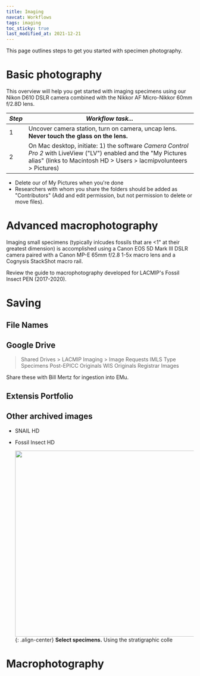 ```yaml
---
title: Imaging
navcat: Workflows
tags: imaging
toc_sticky: true
last_modified_at: 2021-12-21
---
```


This page outlines steps to get you started with specimen photography.

# Basic photography
This overview will help you get started with imaging specimens using our Nikon D610 DSLR camera combined with the Nikkor AF Micro-Nikkor 60mm f/2.8D lens.

*Step* | *Workflow task...*
   --- | ---
   1 | Uncover camera station, turn on camera, uncap lens. **Never touch the glass on the lens.**
   2 | On Mac desktop, initiate: 1) the software *Camera Control Pro 2* with LiveView ("LV") enabled and the "My Pictures alias" (links to Macintosh HD > Users > lacmipvolunteers > Pictures)
   
   
   - Delete our of My Pictures when you're done
   - Researchers with whom you share the folders should be added as "Contributors" (Add and edit permission, but not permission to delete or move files). 

# Advanced macrophotography

Imaging small specimens (typically inlcudes fossils that are <1" at their greatest dimension) is accomplished using a Canon EOS 5D Mark III DSLR camera paired with a Canon MP-E 65mm f/2.8 1-5x macro lens and a Cognysis StackShot macro rail.

Review the guide to macrophotography developed for LACMIP's Fossil Insect PEN (2017-2020).
   
# Saving
## File Names
## Google Drive
> Shared Drives > LACMIP Imaging > Image Requests
> IMLS Type Specimens
> Post-EPICC Originals
> WIS Originals
> Registrar Images

Share these with Bill Mertz for ingestion into EMu.
## Extensis Portfolio
## Other archived images
- SNAIL HD
- Fossil Insect HD

   
   
   
   
   
   <img src="{{ site.baseurl }}/assets/images/digitizing_worksheetexample2.png" alt="" width="500"/>{: .align-center} **Select specimens.** Using the stratigraphic colle

# Macrophotography
